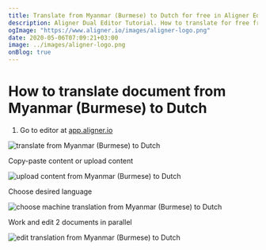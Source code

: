 ```yaml
---
title: Translate from Myanmar (Burmese) to Dutch for free in Aligner Editor
description: Aligner Dual Editor Tutorial. How to translate for free from Myanmar (Burmese) to Dutch. Aligner is multilingual document management platform. 
ogImage: "https://www.aligner.io/images/aligner-logo.png"
date: 2020-05-06T07:09:21+03:00
image: ../images/aligner-logo.png
onBlog: true
---
```


# How to translate document from Myanmar (Burmese) to Dutch

1. Go to editor at [app.aligner.io](https://app.aligner.io "Aligner App web page")

![translate from Myanmar (Burmese) to Dutch](../aligner-blank-editor.png "translate from Myanmar (Burmese) to Dutch")

Copy-paste content or upload content

![upload content from Myanmar (Burmese) to Dutch](../aligner-uploaded-document.png "upload content from Myanmar (Burmese) to Dutch")

Choose desired language

![choose machine translation from Myanmar (Burmese) to Dutch](../aligner-language-dropdown.png "choose machine translation from Myanmar (Burmese) to Dutch")

Work and edit 2 documents in parallel

![edit translation from Myanmar (Burmese) to Dutch](../aligner-double-sitded-editor.png "edit translation from Myanmar (Burmese) to Dutch")

